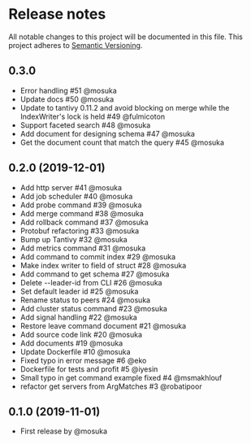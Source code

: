 # Release notes
All notable changes to this project will be documented in this file.
This project adheres to [Semantic Versioning](http://semver.org/).

## 0.3.0
- Error handling #51 @mosuka
- Update docs #50 @mosuka
- Update to tantivy 0.11.2 and avoid blocking on merge while the IndexWriter's lock is held #49 @fulmicoton
- Support faceted search #48 @mosuka
- Add document for designing schema #47 @mosuka
- Get the document count that match the query #45 @mosuka


## 0.2.0 (2019-12-01)
- Add http server #41 @mosuka
- Add job scheduler #40 @mosuka
- Add probe command #39 @mosuka
- Add merge command #38 @mosuka
- Add rollback command #37 @mosuka
- Protobuf refactoring #33 @mosuka
- Bump up Tantivy #32 @mosuka
- Add metrics command #31 @mosuka
- Add command to commit index #29 @mosuka
- Make index writer to field of struct #28 @mosuka
- Add command to get schema #27 @mosuka
- Delete --leader-id from CLI #26 @mosuka
- Set default leader id #25 @mosuka
- Rename status to peers #24 @mosuka
- Add cluster status command #23 @mosuka
- Add signal handling #22 @mosuka
- Restore leave command document #21 @mosuka
- Add source code link #20 @mosuka
- Add documents #19 @mosuka
- Update Dockerfile #10 @mosuka
- Fixed typo in error message #6 @eko
- Dockerfile for tests and profit #5 @iyesin
- Small typo in get command example fixed #4 @msmakhlouf
- refactor get servers from ArgMatches #3 @robatipoor


## 0.1.0 (2019-11-01)
- First release by @mosuka
